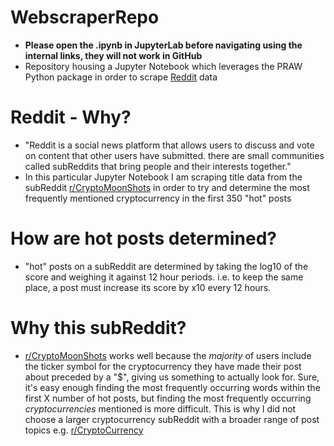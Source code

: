 # WebscraperRepo

* __Please open the .ipynb in JupyterLab before navigating using the internal links, they will not work in GitHub__
* Repository housing a Jupyter Notebook which leverages the PRAW Python package in order to scrape [Reddit](https://www.reddit.com/) data
# Reddit - Why?

* "Reddit is a social news platform that allows users to discuss and vote on content that other users have submitted. there are small communities called subReddits that bring people and their interests together."
* In this particular Jupyter Notebook I am scraping title data from the subReddit [r/CryptoMoonShots](https://www.reddit.com/r/CryptoMoonShots/) in order to try and determine the most frequently mentioned cryptocurrency in the first 350 "hot" posts

# How are hot posts determined?
* "hot" posts on a subReddit are determined by taking the log10 of the score and weighing it against 12 hour periods. i.e. to keep the same place, a post must increase its score by x10 every 12 hours.

# Why this subReddit?
* [r/CryptoMoonShots](https://www.reddit.com/r/CryptoMoonShots/) works well because the _majority_ of users include the ticker symbol for the cryptocurrency they have made their post about preceded by a "$", giving us something to actually look for. Sure, it's easy enough finding the most frequently occurring words within the first X number of hot posts, but finding the most frequently occurring _cryptocurrencies_ mentioned is more difficult. This is why I did not choose a larger cryptocurrency subReddit with a broader range of post topics e.g. [r/CryptoCurrency](https://www.reddit.com/r/CryptoCurrency/)
